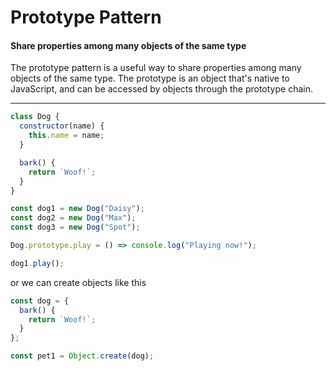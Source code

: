 # Prototype Pattern
#### Share properties among many objects of the same type
The prototype pattern is a useful way to share properties among many objects of the same type. 
The prototype is an object that's native to JavaScript, and can be accessed by objects through the prototype chain.

---
```js
class Dog {
  constructor(name) {
    this.name = name;
  }

  bark() {
    return `Woof!`;
  }
}

const dog1 = new Dog("Daisy");
const dog2 = new Dog("Max");
const dog3 = new Dog("Spot");

Dog.prototype.play = () => console.log("Playing now!");

dog1.play();
```
or we can create objects like this

```js
const dog = {
  bark() {
    return `Woof!`;
  }
};

const pet1 = Object.create(dog);
```
